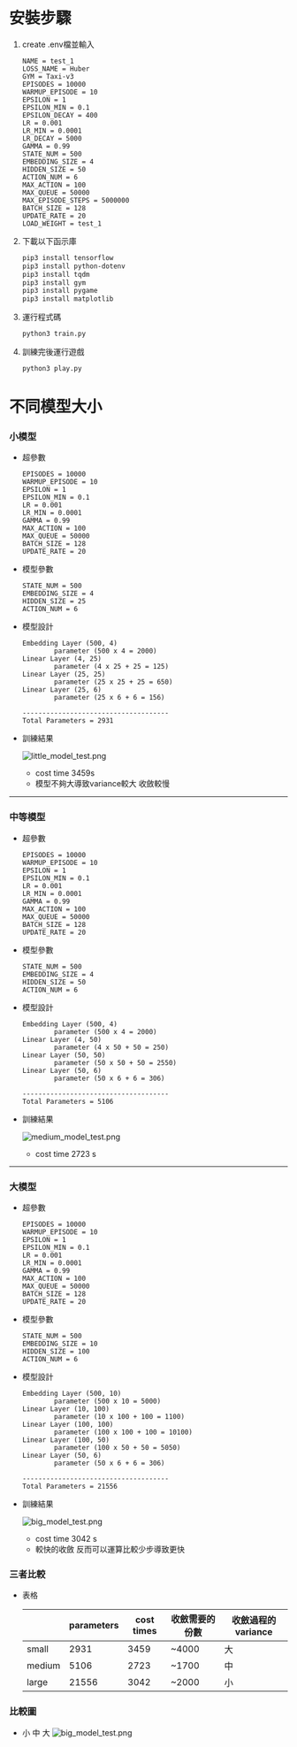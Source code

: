 # 安裝步驟

1. create .env檔並輸入
    ```
    NAME = test_1
    LOSS_NAME = Huber
    GYM = Taxi-v3
    EPISODES = 10000
    WARMUP_EPISODE = 10
    EPSILON = 1
    EPSILON_MIN = 0.1
    EPSILON_DECAY = 400
    LR = 0.001
    LR_MIN = 0.0001
    LR_DECAY = 5000
    GAMMA = 0.99
    STATE_NUM = 500
    EMBEDDING_SIZE = 4
    HIDDEN_SIZE = 50
    ACTION_NUM = 6
    MAX_ACTION = 100
    MAX_QUEUE = 50000
    MAX_EPISODE_STEPS = 5000000
    BATCH_SIZE = 128
    UPDATE_RATE = 20
    LOAD_WEIGHT = test_1
    ```

2. 下載以下函示庫
    ```bash
    pip3 install tensorflow
    pip3 install python-dotenv 
    pip3 install tqdm
    pip3 install gym
    pip3 install pygame
    pip3 install matplotlib
    ```

3. 運行程式碼
    ```bash
    python3 train.py
    ```

4. 訓練完後運行遊戲
    ```bash
    python3 play.py
    ```

# 不同模型大小
### 小模型

- 超參數
    
    ```
    EPISODES = 10000
    WARMUP_EPISODE = 10
    EPSILON = 1
    EPSILON_MIN = 0.1
    LR = 0.001
    LR_MIN = 0.0001
    GAMMA = 0.99
    MAX_ACTION = 100
    MAX_QUEUE = 50000
    BATCH_SIZE = 128
    UPDATE_RATE = 20
    ```
    
- 模型參數
    
    ```
    STATE_NUM = 500
    EMBEDDING_SIZE = 4
    HIDDEN_SIZE = 25
    ACTION_NUM = 6
    ```
    
- 模型設計
    
    ```
    Embedding Layer (500, 4)
    		parameter (500 x 4 = 2000)
    Linear Layer (4, 25)
    		parameter (4 x 25 + 25 = 125)
    Linear Layer (25, 25)
    		parameter (25 x 25 + 25 = 650)
    Linear Layer (25, 6)
    		parameter (25 x 6 + 6 = 156)
    
    -------------------------------------
    Total Parameters = 2931
    ```
    
- 訓練結果
    
    ![little_model_test.png](image/little_model_test.png)
    
    - cost time 3459s
    - 模型不夠大導致variance較大 收斂較慢

---

### 中等模型

- 超參數
    
    ```
    EPISODES = 10000
    WARMUP_EPISODE = 10
    EPSILON = 1
    EPSILON_MIN = 0.1
    LR = 0.001
    LR_MIN = 0.0001
    GAMMA = 0.99
    MAX_ACTION = 100
    MAX_QUEUE = 50000
    BATCH_SIZE = 128
    UPDATE_RATE = 20
    ```
    
- 模型參數
    
    ```
    STATE_NUM = 500
    EMBEDDING_SIZE = 4
    HIDDEN_SIZE = 50
    ACTION_NUM = 6
    ```
    
- 模型設計
    
    ```
    Embedding Layer (500, 4)
    		parameter (500 x 4 = 2000)
    Linear Layer (4, 50)
    		parameter (4 x 50 + 50 = 250)
    Linear Layer (50, 50)
    		parameter (50 x 50 + 50 = 2550)
    Linear Layer (50, 6)
    		parameter (50 x 6 + 6 = 306)
    
    -------------------------------------
    Total Parameters = 5106
    ```
    
- 訓練結果
    
    ![medium_model_test.png](image/medium_model_test.png)
    
    - cost  time 2723 s

---

### 大模型

- 超參數
    
    ```
    EPISODES = 10000
    WARMUP_EPISODE = 10
    EPSILON = 1
    EPSILON_MIN = 0.1
    LR = 0.001
    LR_MIN = 0.0001
    GAMMA = 0.99
    MAX_ACTION = 100
    MAX_QUEUE = 50000
    BATCH_SIZE = 128
    UPDATE_RATE = 20
    ```
    
- 模型參數
    
    ```
    STATE_NUM = 500
    EMBEDDING_SIZE = 10
    HIDDEN_SIZE = 100
    ACTION_NUM = 6
    ```
    
- 模型設計
    
    ```
    Embedding Layer (500, 10)
    		parameter (500 x 10 = 5000)
    Linear Layer (10, 100)
    		parameter (10 x 100 + 100 = 1100)
    Linear Layer (100, 100)
    		parameter (100 x 100 + 100 = 10100)
    Linear Layer (100, 50)
    		parameter (100 x 50 + 50 = 5050)
    Linear Layer (50, 6)
    		parameter (50 x 6 + 6 = 306)
    
    -------------------------------------
    Total Parameters = 21556
    ```
    
- 訓練結果
    
    ![big_model_test.png](image/big_model_test.png)
    
    - cost time 3042 s
    - 較快的收斂 反而可以運算比較少步導致更快

### 三者比較

- 表格

    |  | parameters | cost times | 收斂需要的份數 | 收斂過程的variance |
    | --- | --- | --- | --- | --- |
    | small | 2931 | 3459 | ~4000 | 大 |
    | medium | 5106 | 2723 | ~1700 | 中 |
    | large | 21556 | 3042 | ~2000 | 小 |

### 比較圖

- 小  中 大
    ![big_model_test.png](image/comparison.jpg)